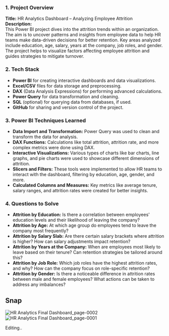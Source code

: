 ### 1. **Project Overview**
   **Title:** HR Analytics Dashboard – Analyzing Employee Attrition  
   **Description:**  
   This Power BI project dives into the attrition trends within an organization. The aim is to uncover patterns and insights from employee data to help HR teams make data-driven decisions for better retention. Key areas analyzed include education, age, salary, years at the company, job roles, and gender. The project helps to visualize factors affecting employee attrition and guides strategies to mitigate turnover.

### 2. **Tech Stack**
   - **Power BI** for creating interactive dashboards and data visualizations.
   - **Excel/CSV** files for data storage and preprocessing.
   - **DAX** (Data Analysis Expressions) for performing advanced calculations.
   - **Power Query** for data transformation and cleaning.
   - **SQL** (optional) for querying data from databases, if used.
   - **GitHub** for sharing and version control of the project.

### 3. **Power BI Techniques Learned**
   - **Data Import and Transformation:** Power Query was used to clean and transform the data for analysis.
   - **DAX Functions:** Calculations like total attrition, attrition rate, and more complex metrics were done using DAX.
   - **Interactive Visualizations:** Various types of charts like bar charts, line graphs, and pie charts were used to showcase different dimensions of attrition.
   - **Slicers and Filters:** These tools were implemented to allow HR teams to interact with the dashboard, filtering by education, age, gender, and more.
   - **Calculated Columns and Measures:** Key metrics like average tenure, salary ranges, and attrition rates were created for better insights.

### 4. **Questions to Solve**
   - **Attrition by Education:** Is there a correlation between employees' education levels and their likelihood of leaving the company?
   - **Attrition by Age:** At which age group do employees tend to leave the company most frequently?
   - **Attrition by Salary Slab:** Are there certain salary brackets where attrition is higher? How can salary adjustments impact retention?
   - **Attrition by Years at the Company:** When are employees most likely to leave based on their tenure? Can retention strategies be tailored around this?
   - **Attrition by Job Role:** Which job roles have the highest attrition rates, and why? How can the company focus on role-specific retention?
   - **Attrition by Gender:** Is there a noticeable difference in attrition rates between male and female employees? What actions can be taken to address any imbalances?
## Snap
![HR Analytics Final Dashboard_page-0002](https://github.com/user-attachments/assets/cd2433cf-9626-4489-9a68-8b1c61620fcb)
![HR Analytics Final Dashboard_page-0001](https://github.com/user-attachments/assets/f8777f63-1257-4b2d-ac9a-00fd55caaf6b)

Editing..